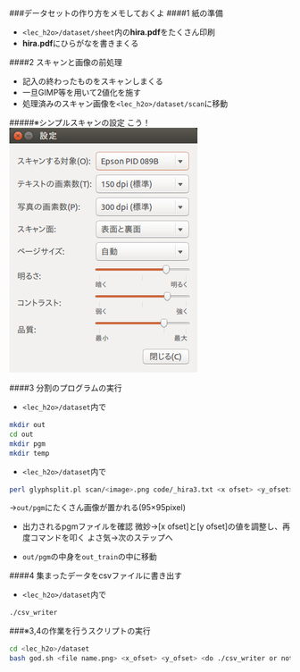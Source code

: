 ###データセットの作り方をメモしておくよ
####1 紙の準備
* `<lec_h2o>/dataset/sheet`内の**hira.pdf**をたくさん印刷
* **hira.pdf**にひらがなを書きまくる

####2 スキャンと画像の前処理
* 記入の終わったものをスキャンしまくる
* 一旦GIMP等を用いて2値化を施す
* 処理済みのスキャン画像を`<lec_h2o>/dataset/scan`に移動

#####※シンプルスキャンの設定
こう！
![scan_param](./.README_IMAGE/scan_param.jpeg)


####3 分割のプログラムの実行
* `<lec_h2o>/dataset`内で
```bash
mkdir out
cd out
mkdir pgm
mkdir temp
```

* `<lec_h2o>/dataset`内で
```bash
perl glyphsplit.pl scan/<image>.png code/_hira3.txt <x ofset> <y_ofset>
```
→`out/pgm`にたくさん画像が置かれる(95×95pixel)


* 出力されるpgmファイルを確認
微妙→[x ofset]と[y ofset]の値を調整し、再度コマンドを叩く
よさ気→次のステップへ

* `out/pgm`の中身を`out_train`の中に移動

####4 集まったデータをcsvファイルに書き出す
* `<lec_h2o>/dataset`内で
```bash
./csv_writer
```

###※3,4の作業を行うスクリプトの実行
```bash
cd <lec_h2o>/dataset
bash god.sh <file name.png> <x_ofset> <y_ofset> <do ./csv_writer or not (0 or 1)>
```
